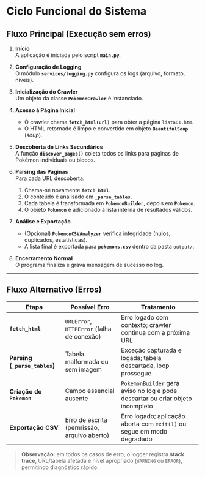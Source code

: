 # Ciclo Funcional do Sistema

## Fluxo Principal (Execução sem erros)

1. **Início**  
   A aplicação é iniciada pelo script **`main.py`**.

2. **Configuração de Logging**  
   O módulo **`services/logging.py`** configura os logs (arquivo, formato, níveis).

3. **Inicialização do Crawler**  
   Um objeto da classe **`PokemonCrawler`** é instanciado.

4. **Acesso à Página Inicial**  
   - O crawler chama **`fetch_html(url)`** para obter a página `lista01.htm`.  
   - O HTML retornado é limpo e convertido em objeto **`BeautifulSoup`** (*soup*).

5. **Descoberta de Links Secundários**  
   A função **`discover_pages()`** coleta todos os links para páginas de Pokémon individuais ou blocos.

6. **Parsing das Páginas**  
   Para cada URL descoberta:  
   1. Chama-se novamente **`fetch_html`**.  
   2. O conteúdo é analisado em **`_parse_tables`**.  
   3. Cada tabela é transformada em **`PokemonBuilder`**, depois em **`Pokemon`**.  
   4. O objeto **`Pokemon`** é adicionado à lista interna de resultados válidos.

7. **Análise e Exportação**  
   - (Opcional) **`PokemonCSVAnalyzer`** verifica integridade (nulos, duplicados, estatísticas).  
   - A lista final é exportada para **`pokemons.csv`** dentro da pasta `output/`.

8. **Encerramento Normal**  
   O programa finaliza e grava mensagem de sucesso no log.

---

## Fluxo Alternativo (Erros)

| Etapa | Possível Erro | Tratamento |
|-------|---------------|------------|
| **`fetch_html`** | `URLError`, `HTTPError` (falha de conexão) | Erro logado com contexto; crawler continua com a próxima URL |
| **Parsing (`_parse_tables`)** | Tabela malformada ou sem imagem | Exceção capturada e logada; tabela descartada, loop prossegue |
| **Criação do `Pokemon`** | Campo essencial ausente | `PokemonBuilder` gera aviso no log e pode descartar ou criar objeto incompleto |
| **Exportação CSV** | Erro de escrita (permissão, arquivo aberto) | Erro logado; aplicação aborta com `exit(1)` ou segue em modo degradado |

> **Observação:** em todos os casos de erro, o logger registra **stack trace**, URL/tabela afetada e nível apropriado (`WARNING` ou `ERROR`), permitindo diagnóstico rápido.